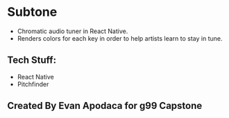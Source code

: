 # Subtone
* Chromatic audio tuner in React Native.
* Renders colors for each key in order to help artists learn to stay in tune.

## Tech Stuff:
* React Native
* Pitchfinder

## Created By Evan Apodaca for g99 Capstone